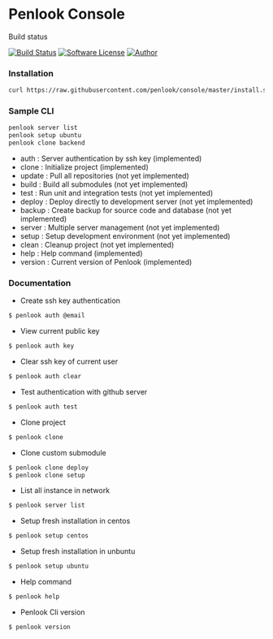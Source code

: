 # Penlook Console

Build status

[![Build Status](https://travis-ci.org/penlook/service.svg?branch=master)](https://travis-ci.org/penlook/service) [![Software License](https://img.shields.io/badge/license-MIT-blue.svg?style=flat)](LICENSE.md) [![Author](http://img.shields.io/badge/author-penlook-red.svg?style=flat)](https://github.com/penlook)

### Installation
```bash
curl https://raw.githubusercontent.com/penlook/console/master/install.sh | bash
```

### Sample CLI

```bash
penlook server list
penlook setup ubuntu
penlook clone backend
```

+ auth    : Server authentication by ssh key (implemented)
+ clone   : Initialize project (implemented)
+ update  : Pull all repositories (not yet implemented)
+ build   : Build all submodules  (not yet implemented)
+ test    : Run unit and integration tests (not yet implemented)
+ deploy  : Deploy directly to development server (not yet implemented)
+ backup  : Create backup for source code and database (not yet implemented)
+ server  : Multiple server management (not yet implemented)
+ setup   : Setup development environment (not yet implemented)
+ clean   : Cleanup project (not yet implemented)
+ help    : Help command (implemented)
+ version : Current version of Penlook (implemented)

### Documentation

+ Create ssh key authentication
```bash
$ penlook auth @email
```

+ View current public key
```bash
$ penlook auth key
```

+ Clear ssh key of current user
```bash
$ penlook auth clear
```

+ Test authentication with github server
```bash
$ penlook auth test
```

+ Clone project
```bash
$ penlook clone
```

+ Clone custom submodule
```bash
$ penlook clone deploy
$ penlook clone setup
```

+ List all instance in network
```bash
$ penlook server list
```

+ Setup fresh installation in centos
```bash
$ penlook setup centos
```

+ Setup fresh installation in unbuntu
```bash
$ penlook setup ubuntu
```

+ Help command
```bash
$ penlook help
```

+ Penlook Cli version
```bash
$ penlook version
```
